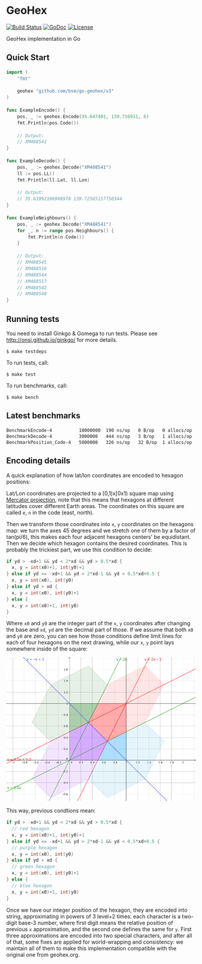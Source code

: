 # GeoHex

[![Build Status](https://travis-ci.org/bsm/go-geohex.png)](https://travis-ci.org/bsm/go-geohex)
[![GoDoc](https://godoc.org/github.com/bsm/go-geohex?status.png)](http://godoc.org/github.com/bsm/go-geohex)
[![License](https://img.shields.io/badge/License-MIT-blue.svg)](https://opensource.org/licenses/MIT)

GeoHex implementation in Go

## Quick Start

```go
import (
	"fmt"

	geohex "github.com/bsm/go-geohex/v3"
)

func ExampleEncode() {
	pos, _ := geohex.Encode(35.647401, 139.716911, 6)
	fmt.Println(pos.Code())

	// Output:
	// XM488541
}

func ExampleDecode() {
	pos, _ := geohex.Decode("XM488541")
	ll := pos.LL()
	fmt.Println(ll.Lat, ll.Lon)

	// Output:
	// 35.63992106908978 139.72565157750344
}

func ExampleNeighbours() {
	pos, _ := geohex.Decode("XM488541")
	for _, n := range pos.Neighbours() {
		fmt.Println(n.Code())
	}

	// Output:
	// XM488545
	// XM488516
	// XM488544
	// XM488517
	// XM488542
	// XM488540
}
```

## Running tests

You need to install Ginkgo & Gomega to run tests. Please see
http://onsi.github.io/ginkgo/ for more details.

    $ make testdeps

To run tests, call:

    $ make test

To run benchmarks, call:

    $ make bench

## Latest benchmarks

    BenchmarkEncode-4          10000000  190 ns/op   0 B/op   0 allocs/op
    BenchmarkDecode-4          3000000   444 ns/op   3 B/op   1 allocs/op
    BenchmarkPosition_Code-4   5000000   326 ns/op   32 B/op  1 allocs/op

## Encoding details

A quick explanation of how lat/lon coordinates are encoded to hexagon positions:

Lat/Lon coordinates are projected to a [0,1)x[0x1) square map using
[Mercator projection](https://en.wikipedia.org/wiki/Mercator_projection), note
that this means that hexagons at different latitudes cover different Earth areas.
The coordinates on this square are called `e`, `n` in the code (east, north).

Then we transform those coordinates into `x`, `y` coordinates on the hexagons map:
we turn the axes 45 degrees and we stretch one of them by a factor of tan(pi/6),
this makes each four adjacent hexagons centers' be equidistant. Then we decide
which hexagon contains the desired coordinates. This is probably the trickiest part,
we use this condition to decide:

```go
if yd > -xd+1 && yd < 2*xd && yd > 0.5*xd {
  x, y = int(x0)+1, int(y0)+1
} else if yd <= -xd+1 && yd > 2*xd-1 && yd < 0.5*xd+0.5 {
  x, y = int(x0), int(y0)
} else if yd > xd {
  x, y = int(x0), int(y0)+1
} else {
  x, y = int(x0)+1, int(y0)
}
```

Where `x0` and `y0` are the integer part of the `x`, `y` coordinates after changing
the base and `xd`, `yd` are the decimal part of those. If we assume that both `x0` and
`y0` are zero, you can see how those conditions define limit lines for each of
four hexagons on the next drawing, while our `x`, `y` point lays somewhere inside of the square:

![Hexagons on the 1x1 square](/doc/hexagons.png?raw=true)

This way, previous condtions mean:

```go
if yd > -xd+1 && yd < 2*xd && yd > 0.5*xd {
  // red hexagon
  x, y = int(x0)+1, int(y0)+1
} else if yd <= -xd+1 && yd > 2*xd-1 && yd < 0.5*xd+0.5 {
  // purple hexagon
  x, y = int(x0), int(y0)
} else if yd > xd {
  // green hexagon
  x, y = int(x0), int(y0)+1
} else {
  // blue hexagon
  x, y = int(x0)+1, int(y0)
}
```

Once we have our integer position of the hexagon, they are encoded into string,
approximating in powers of 3 level+2 times: each character is a two-digit base-3
number, where first digit means the relative position of previous `x` approximation,
and the second one defines the same for `y`.
First three approximations are encoded into two special characters, and after all
of that, some fixes are applied for world-wrapping and consistency: we maintain all
of them to make this implementation compatible with the original one from geohex.org.
